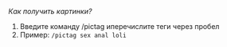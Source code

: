 *Как получить картинки?*
1) Введите команду /pictag иперечислите теги через пробел
2) Пример: `/pictag sex anal loli`